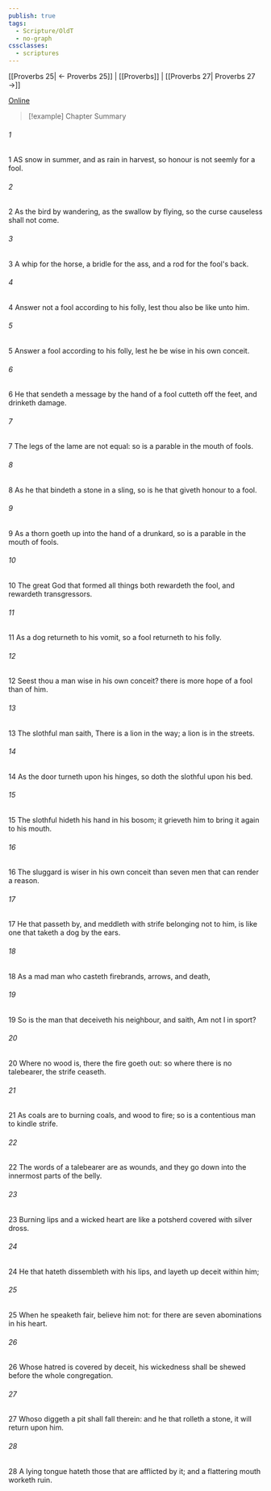 ```yaml
---
publish: true
tags:
  - Scripture/OldT
  - no-graph
cssclasses:
  - scriptures
---
```

[[Proverbs 25| ← Proverbs 25]] | [[Proverbs]] | [[Proverbs 27| Proverbs 27 →]]

[Online](https://churchofjesuschrist.org/study/scriptures/ot/prov/26?lang=eng)

>[!example] Chapter Summary
>
###### 1
1 AS snow in summer, and as rain in harvest, so honour is not seemly for a fool.
###### 2
2 As the bird by wandering, as the swallow by flying, so the curse causeless shall not come.
###### 3
3 A whip for the horse, a bridle for the ass, and a rod for the fool's back.
###### 4
4 Answer not a fool according to his folly, lest thou also be like unto him.
###### 5
5 Answer a fool according to his folly, lest he be wise in his own conceit.
###### 6
6 He that sendeth a message by the hand of a fool cutteth off the feet, and drinketh damage.
###### 7
7 The legs of the lame are not equal: so is a parable in the mouth of fools.
###### 8
8 As he that bindeth a stone in a sling, so is he that giveth honour to a fool.
###### 9
9 As a thorn goeth up into the hand of a drunkard, so is a parable in the mouth of fools.
###### 10
10 The great God that formed all things both rewardeth the fool, and rewardeth transgressors.
###### 11
11 As a dog returneth to his vomit, so a fool returneth to his folly.
###### 12
12 Seest thou a man wise in his own conceit?  there is more hope of a fool than of him.
###### 13
13 The slothful man saith, There is a lion in the way; a lion is in the streets.
###### 14
14 As the door turneth upon his hinges, so doth the slothful upon his bed.
###### 15
15 The slothful hideth his hand in his bosom; it grieveth him to bring it again to his mouth.
###### 16
16 The sluggard is wiser in his own conceit than seven men that can render a reason.
###### 17
17 He that passeth by, and meddleth with strife belonging not to him, is like one that taketh a dog by the ears.
###### 18
18 As a mad man who casteth firebrands, arrows, and death,
###### 19
19 So is the man that deceiveth his neighbour, and saith, Am not I in sport?
###### 20
20 Where no wood is, there the fire goeth out: so where there is no talebearer, the strife ceaseth.
###### 21
21 As coals are to burning coals, and wood to fire; so is a contentious man to kindle strife.
###### 22
22 The words of a talebearer are as wounds, and they go down into the innermost parts of the belly.
###### 23
23 Burning lips and a wicked heart are like a potsherd covered with silver dross.
###### 24
24 He that hateth dissembleth with his lips, and layeth up deceit within him;
###### 25
25 When he speaketh fair, believe him not: for there are seven abominations in his heart.
###### 26
26 Whose hatred is covered by deceit, his wickedness shall be shewed before the whole congregation.
###### 27
27 Whoso diggeth a pit shall fall therein: and he that rolleth a stone, it will return upon him.
###### 28
28 A lying tongue hateth those that are afflicted by it; and a flattering mouth worketh ruin.



